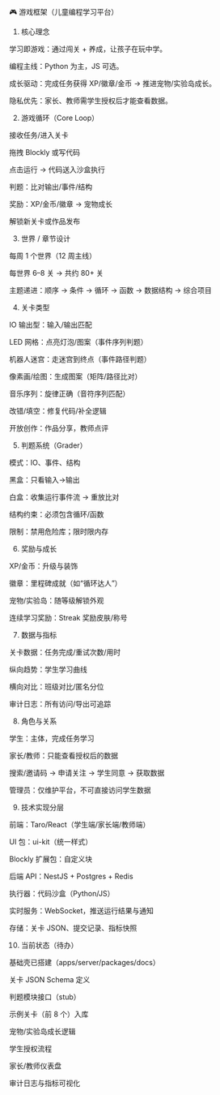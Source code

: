 🎮 游戏框架（儿童编程学习平台）
1. 核心理念

学习即游戏：通过闯关 + 养成，让孩子在玩中学。

编程主线：Python 为主，JS 可选。

成长驱动：完成任务获得 XP/徽章/金币 → 推进宠物/实验岛成长。

隐私优先：家长、教师需学生授权后才能查看数据。

2. 游戏循环（Core Loop）

接收任务/进入关卡

拖拽 Blockly 或写代码

点击运行 → 代码送入沙盒执行

判题：比对输出/事件/结构

奖励：XP/金币/徽章 → 宠物成长

解锁新关卡或作品发布

3. 世界 / 章节设计

每周 1 个世界（12 周主线）

每世界 6–8 关 → 共约 80+ 关

主题递进：顺序 → 条件 → 循环 → 函数 → 数据结构 → 综合项目

4. 关卡类型

IO 输出型：输入/输出匹配

LED 网格：点亮灯泡/图案（事件序列判题）

机器人迷宫：走迷宫到终点（事件路径判题）

像素画/绘图：生成图案（矩阵/路径比对）

音乐序列：旋律正确（音符序列匹配）

改错/填空：修复代码/补全逻辑

开放创作：作品分享，教师点评

5. 判题系统（Grader）

模式：IO、事件、结构

黑盒：只看输入→输出

白盒：收集运行事件流 → 重放比对

结构约束：必须包含循环/函数

限制：禁用危险库；限时限内存

6. 奖励与成长

XP/金币：升级与装饰

徽章：里程碑成就（如“循环达人”）

宠物/实验岛：随等级解锁外观

连续学习奖励：Streak 奖励皮肤/称号

7. 数据与指标

关卡数据：任务完成/重试次数/用时

纵向趋势：学生学习曲线

横向对比：班级对比/匿名分位

审计日志：所有访问/导出可追踪

8. 角色与关系

学生：主体，完成任务学习

家长/教师：只能查看授权后的数据

搜索/邀请码 → 申请关注 → 学生同意 → 获取数据

管理员：仅维护平台，不可直接访问学生数据

9. 技术实现分层

前端：Taro/React（学生端/家长端/教师端）

UI 包：ui-kit（统一样式）

Blockly 扩展包：自定义块

后端 API：NestJS + Postgres + Redis

执行器：代码沙盒（Python/JS）

实时服务：WebSocket，推送运行结果与通知

存储：关卡 JSON、提交记录、指标快照

10. 当前状态（待办）

 基础壳已搭建（apps/server/packages/docs）

 关卡 JSON Schema 定义

 判题模块接口（stub）

 示例关卡（前 8 个）入库

 宠物/实验岛成长逻辑

 学生授权流程

 家长/教师仪表盘

 审计日志与指标可视化
